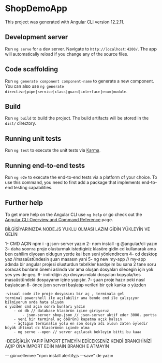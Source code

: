 # ShopDemoApp

This project was generated with [Angular CLI](https://github.com/angular/angular-cli) version 12.2.11.

## Development server

Run `ng serve` for a dev server. Navigate to `http://localhost:4200/`. The app will automatically reload if you change any of the source files.

## Code scaffolding

Run `ng generate component component-name` to generate a new component. You can also use `ng generate directive|pipe|service|class|guard|interface|enum|module`.

## Build

Run `ng build` to build the project. The build artifacts will be stored in the `dist/` directory.

## Running unit tests

Run `ng test` to execute the unit tests via [Karma](https://karma-runner.github.io).

## Running end-to-end tests

Run `ng e2e` to execute the end-to-end tests via a platform of your choice. To use this command, you need to first add a package that implements end-to-end testing capabilities.

## Further help

To get more help on the Angular CLI use `ng help` or go check out the [Angular CLI Overview and Command Reference](https://angular.io/cli) page.

BİLGİSİYARINIZDA NODE.JS YUKLU OLMASI LAZIM GİDİN YÜKLEYİN VE GELİN

1- CMD AÇIN npm i -g json-server yazın
2- npm install -g @angular/cli yazın
3- daha soonra proje olusturmak istediginiz klasöre gidin cd kullanarak ama ben cahilim diyosan oldugun yerde kal ben seni yönlendircem
4- cd desktop yaz //masaüstündesin şuan masasın yani 
5- ng new my-app // my-app adında bir angular projesi olusturdun tebrikler kardşeim bu sana 2 tane soru soracak 
bunların önemi aslında var ama oluşan dosyaları silecegin için yok yes yes de geç.
6- indirdiğin zip dosyasındaki dosyaları kopyala/kes masaüstündeki dosyayanın içine yapıştır.
7- şuan proje hazır peki nasıl başlatıcan
8- önce json serveri başlatıp verileri bir çek kanka o yüzden

	-visual code ile proje dosyasını bir aç , terminala gel 
	terminal powershell ile açılabilir ama bende cmd ile çalışıyor bilmiyorum orda hata alıyom
	o yüzden cmd açın sonra bunları yazın
		- cd db // database klasörün içine giriyoruz
			- json-server shop.json // json-server aktif eder 3000. portta
		- yeni bir terminal aç öbürünü kapatma açık kalsın 
		- açtığın terminalin yolu en son dosya adı olsun zaten öyledir büyük ihtimal dc klasörünün içinde olma
		- ng serve --open // server açılacak bekleyin bitti bu kaaa


-DEGİŞİKLİK YAPIP İMPORT ETMEYİN EDİCEKSENİZ KENDİ BRANCHİNİZİ AÇIP ONA İMPORT EDİN MAİN BRANCH E ATMAYIN


-- güncellemee "npm install alertifyjs --save" de yazın 

